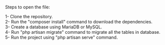 Steps to open the file: </br>

1- Clone the repository. </br>
2- Run the "composer install" command to download the dependencies. </br>
3- Create a database using MariaDB or MySQL. </br>
4- Run "php artisan migrate" command to migrate all the tables in database. </br>
5- Run the project using "php artisan serve" command. </br>
